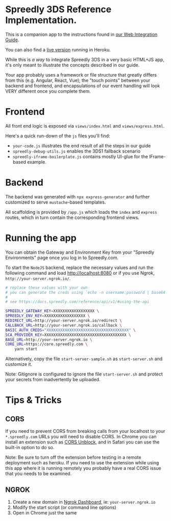 # Spreedly 3DS Reference Implementation.

This is a companion app to the instructions found in [our Web Integration Guide](http://docs.spreedly.com/guides/spreedly-3dsecure2-web/).

You can also find a [live version](https://sample-spreedly-3ds.herokuapp.com/) running in Heroku.

While this is _a way_ to integrate Spreedly 3DS in a very basic HTML+JS app, it's only meant to illustrate the concepts described in our guide. 

Your app probably uses a framework or file structure that greatly differs from this (e.g. Angular, React, Vue); the "touch points" between your backend and frontend, and encapsulations of our event handling will look VERY different once you complete them.

# Frontend
All front end logic is exposed via `views/index.html` and `views/express.html`. 

Here's a quick run-down of the `js` files you'll find:

- `your-code.js` illustrates the end result of all the steps in our guide
- `spreedly-debug-utils.js` enables the 3DS1 fallback scenario
- `spreedly-iframe-boilerplate.js` contains mostly UI-glue for the IFrame-based example.

# Backend

The backend was generated with `npx express-generator` and further customized to serve `mustache`-based templates.

All scaffolding is provided by `/app.js` which loads the `index` and `express` routes, which in turn contain the corresponding frontend views.

# Running the app

You can obtain the Gateway and Environment Key from your "Spreedly Environments" page once you log in to Spreedly.com.

To start the `NodeJS` backend, replace the necessary values and run the following command and load [http://localhost:8080](http://localhost:8080/) or if you use Ngrok, `http://your-server.ngrok.io/`.

```bash
# replace these values with your own
# you can generate the creds using `echo -n username:password | base64`
#
# see https://docs.spreedly.com/reference/api/v1/#using-the-api

SPREEDLY_GATEWAY_KEY=XXXXXXXXXXXXXXXXXX \
SPREEDLY_ENV_KEY=XXXXXXXXXXXXXXXXXX \
REDIRECT_URL=http://your-server.ngrok.io/redirect \
CALLBACK_URL=http://your-server.ngrok.io/callback \
BASIC_AUTH_CREDS="XXXXXXXXXXXXXXXXXXXXXXXXXXXXXXXXXXXX" \
SCA_PROVIDER_KEY=XXXXXXXXXXXXXXXXXXXXXXXXXXXXXXXXXXXX \
BASE_URL=http://your-server.ngrok.io \
CORE_URL=https://core.spreedly.com \
    yarn start
```

Alternatively, copy the file `start-server-sample.sh` as `start-server.sh` and customize it.


Note: Gitignore is configured to ignore the file `start-server.sh` and  protect your secrets from inadvertently be uploaded.

# Tips & Tricks

## CORS

If you need to prevent CORS from breaking calls from your localhost to your `*.spreedly.com` URLs you will need to disable CORS. In Chrome you can install an extension such as [CORS Unblock](https://chrome.google.com/webstore/detail/cors-unblock/lfhmikememgdcahcdlaciloancbhjino/related?hl=en), and in Safari you can use the built-in option to do so.

Note: Be sure to turn off the extension before testing in a remote deployment such as heroku. If you need to use the extension while using this app where it is running remotely you probably have a real CORS issue that you needs to be examined.

## NGROK

1. Create a new domain in [Ngrok Dashboard](https://dashboard.ngrok.com/), ie: `your-server.ngrok.io`
2. Modify the start script (or command line options)
3. Open in Chrome just the same

